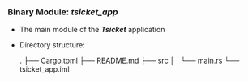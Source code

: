 ### Binary Module: *tsicket_app*

- The main module of the ***Tsicket*** application

- Directory structure:

  .
  ├── Cargo.toml
  ├── README.md
  ├── src
  │   └── main.rs
  └── tsicket_app.iml
